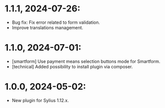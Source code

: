 # 1.1.1, 2024-07-26:
- Bug fix: Fix error related to form validation.
- Improve translations management.

# 1.1.0, 2024-07-01:
- [smartform] Use payment means selection buttons mode for Smartform.
- [technical] Added possibility to install plugin via composer.

# 1.0.0, 2024-05-02:
- New plugin for Sylius 1.12.x.
